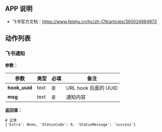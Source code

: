 ## APP 说明

- 飞书官方文档：https://www.feishu.cn/hc/zh-CN/articles/360024984973

## 动作列表

### 飞书通知

**参数：**

|  参数   | 类型  |  必填   |  备注  |
|  ----  | ----  |  ----  |  ----  |
| **hook_uuid**  | text | `是` | URL hook 后面的 UUID |
| **msg**  | text | `是` | 通知内容|

**返回值：**

```
# 正常
{'Extra': None, 'StatusCode': 0, 'StatusMessage': 'success'}
```